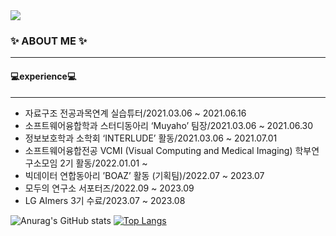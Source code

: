 <img src="https://capsule-render.vercel.app/api?type=wave&color=gradient&height=200&section=header&text=YEJINCODE&fontSize=90" />

### ✨ ABOUT ME ✨
---
#### 💻experience💻
---

- 자료구조 전공과목연계 실습튜터/2021.03.06 ~ 2021.06.16
- 소프트웨어융합학과 스터디동아리 ‘Muyaho’ 팀장/2021.03.06 ~ 2021.06.30
- 정보보호학과 소학회 ‘INTERLUDE’ 활동/2021.03.06 ~ 2021.07.01
- 소프트웨어융합전공 VCMI (Visual Computing and Medical Imaging) 학부연구소모임 2기 활동/2022.01.01 ~ 
- 빅데이터 연합동아리 ’BOAZ’ 활동 (기획팀)/2022.07 ~ 2023.07
- 모두의 연구소 서포터즈/2022.09 ~ 2023.09
- LG AImers 3기 수료/2023.07 ~ 2023.08

![Anurag's GitHub stats](https://github-readme-stats.vercel.app/api?username=yejincode&show_icons=true&theme=cobalt)
[![Top Langs](https://github-readme-stats.vercel.app/api/top-langs/?username=yejincode&layout=compact)](https://github.com/yejincode/github-readme-stats)




<!--
**yejincode/yejincode** is a ✨ _special_ ✨ repository because its `README.md` (this file) appears on your GitHub profile.

Here are some ideas to get you started:

- 🔭 I’m currently working on ...
- 🌱 I’m currently learning ...
- 👯 I’m looking to collaborate on ...
- 🤔 I’m looking for help with ...
- 💬 Ask me about ...
- 📫 How to reach me: ...
- 😄 Pronouns: ...
- ⚡ Fun fact: ...
-->
